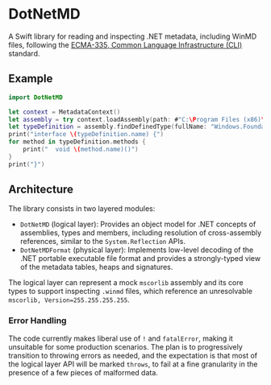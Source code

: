 # DotNetMD

A Swift library for reading and inspecting .NET metadata, including WinMD files, following the [ECMA-335, Common Language Infrastructure (CLI)](https://www.ecma-international.org/publications-and-standards/standards/ecma-335/) standard.

## Example

```swift
import DotNetMD

let context = MetadataContext()
let assembly = try context.loadAssembly(path: #"C:\Program Files (x86)\Windows Kits\10\UnionMetadata\10.0.22000.0\Windows.winmd"#)
let typeDefinition = assembly.findDefinedType(fullName: "Windows.Foundation.IClosable")!
print("interface \(typeDefinition.name) {")
for method in typeDefinition.methods {
    print("  void \(method.name)()")
}
print("}")
```

## Architecture

The library consists in two layered modules:

- `DotNetMD` (logical layer): Provides an object model for .NET concepts of assemblies, types and members, including resolution of cross-assembly references, similar to the `System.Reflection` APIs.
- `DotNetMDFormat` (physical layer): Implements low-level decoding of the .NET portable executable file format and provides a strongly-typed view of the metadata tables, heaps and signatures.

The logical layer can represent a mock `mscorlib` assembly and its core types to support inspecting `.winmd` files, which reference an unresolvable `mscorlib, Version=255.255.255.255`.

### Error Handling

The code currently makes liberal use of `!` and `fatalError`, making it unsuitable for some production scenarios. The plan is to progressively transition to throwing errors as needed, and the expectation is that most of the logical layer API will be marked `throws`, to fail at a fine granularity in the presence of a few pieces of malformed data.